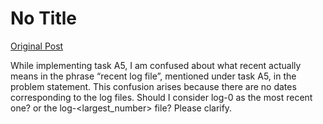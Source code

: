# No Title

[Original Post](https://discourse.onlinedegree.iitm.ac.in/t/164277/13)

<p>While implementing task A5, I am confused about what recent actually means in the phrase “recent log file”, mentioned under task A5, in the problem statement. This confusion arises because there are no dates corresponding to the log files. Should I consider log-0 as the most recent one? or the log-&lt;largest_number&gt; file? Please clarify.</p>